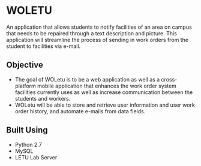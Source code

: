 # WOLETU
An application that allows students to notify facilities of an area on campus that needs to be repaired through a text description and picture. This application will streamline the process of sending in work orders from the student to facilities via e-mail.

## Objective
* The goal of WOLetu is to be a web application as well as a cross-platform mobile application that enhances the work order system facilities currently uses as well as increase communication between the students and workers.  
* WOLetu will be able to store and retrieve user information and user work order history, and automate e-mails from data fields.

## Built Using
* Python 2.7
* MySQL 
* LETU Lab Server


